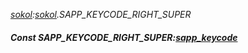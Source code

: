 _[sokol](../../modules/sokol/sokol-module.md):[sokol](../../modules/sokol/sokol-module.md).SAPP\_KEYCODE\_RIGHT\_SUPER_
##### Const SAPP\_KEYCODE\_RIGHT\_SUPER:[sapp_keycode](../../modules/sokol/sokol-sapp_keycode.md)
